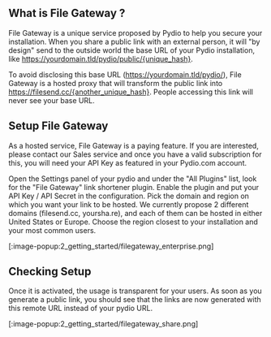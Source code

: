 ## What is File Gateway ? 

File Gateway is a unique service proposed by Pydio to help you secure your installation. When you share a public link with an external person, it will "by design" send to the outside world the base URL of your Pydio installation, like https://yourdomain.tld/pydio/public/{unique_hash}. 

To avoid disclosing this base URL (https://yourdomain.tld/pydio/), File Gateway is a hosted proxy that will transform the public link into https://filesend.cc/{another_unique_hash}. People accessing this link will never see your base URL.

## Setup File Gateway

As a hosted service, File Gateway is a paying feature. If you are interested, please contact our Sales service and once you have a valid subscription for this, you will need your API Key as featured in your Pydio.com account.

Open the Settings panel of your pydio and under the "All Plugins" list, look for the "File Gateway" link shortener plugin. Enable the plugin and put your API Key / API Secret in the configuration. Pick the domain and region on which you want your link to be hosted. We currently propose 2 different domains (filesend.cc, yoursha.re), and each of them can be hosted in either United States or Europe. Choose the region closest to your installation and your most common users. 

[:image-popup:2_getting_started/filegateway_enterprise.png]

## Checking Setup

Once it is activated, the usage is transparent for your users. As soon as you generate a public link, you should see that the links are now generated with this remote URL instead of your pydio URL.

[:image-popup:2_getting_started/filegateway_share.png]
